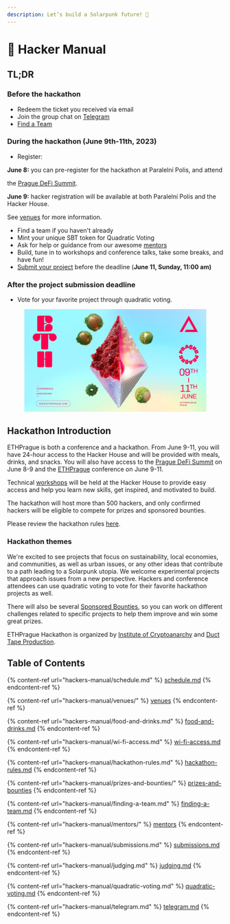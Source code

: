 ```yaml
---
description: Let’s build a Solarpunk future! 🌱
---
```


# 📘 Hacker Manual

## **TL;DR**

### **Before the hackathon**

* Redeem the ticket you received via email
* Join the group chat on [Telegram](hackers-manual/telegram.md)
* [Find a Team](hackers-manual/finding-a-team.md)

### During the hackathon (June 9th-11th, 2023)

* Register:

&#x20;       **June 8:** you can pre-register for the hackathon at Paralelní Polis, and attend&#x20;

&#x20;      the [Prague DeFi Summit](https://praguedefisummit.com/).

&#x20;       **June 9:** hacker registration will be available at both Paralelní Polis and the Hacker House.&#x20;

&#x20;      See [venues](https://www.notion.so/o/NNePclmRCTCGh9eRaBcj/s/MHoc6lgEAFfdHJ1GWAca/\~/changes/64/hackers-manual/venues) for more information.

* Find a team if you haven't already
* Mint your unique SBT token for Quadratic Voting
* Ask for help or guidance from our awesome [mentors](hackers-manual/mentors/)
* Build, tune in to workshops and conference talks, take some breaks, and have fun!
* [Submit your project](hackers-manual/submissions.md) before the deadline (**June 11, Sunday, 11:00 am)**

### After the project submission deadline

* Vote for your favorite project through quadratic voting.

<figure><img src=".gitbook/assets/FqyFbjeaAAEOSJJ.jpg" alt=""><figcaption></figcaption></figure>

## Hackathon Introduction

ETHPrague is both a conference and a hackathon. From June 9-11, you will have 24-hour access to the Hacker House and will be provided with meals, drinks, and snacks. You will also have access to the [Prague DeFi Summit](https://praguedefisummit.com/) on June 8-9 and the [ETHPrague](https://ethprague.com/) conference on June 9-11.

Technical [workshops](https://ethprague.com/schedule/) will be held at the Hacker House to provide easy access and help you learn new skills, get inspired, and motivated to build.

The hackathon will host more than 500 hackers, and only confirmed hackers will be eligible to compete for prizes and sponsored bounties.

Please review the hackathon rules [here](hackers-manual/hackathon-rules.md).&#x20;

### Hackathon themes

We're excited to see projects that focus on sustainability, local economies, and communities, as well as urban issues, or any other ideas that contribute to a path leading to a Solarpunk utopia. We welcome experimental projects that approach issues from a new perspective. Hackers and conference attendees can use quadratic voting to vote for their favorite hackathon projects as well.

There will also be several [Sponsored Bounties](hackers-manual/prizes-and-bounties/sponsored-bounties.md), so you can work on different challenges related to specific projects to help them improve and win some great prizes.

ETHPrague Hackathon is organized by [Institute of Cryptoanarchy](https://www.paralelnipolis.cz/en/o-nas/) and [Duct Tape Production](https://ducttape.events/).

## Table of Contents

{% content-ref url="hackers-manual/schedule.md" %}
[schedule.md](hackers-manual/schedule.md)
{% endcontent-ref %}

{% content-ref url="hackers-manual/venues/" %}
[venues](hackers-manual/venues/)
{% endcontent-ref %}

{% content-ref url="hackers-manual/food-and-drinks.md" %}
[food-and-drinks.md](hackers-manual/food-and-drinks.md)
{% endcontent-ref %}

{% content-ref url="hackers-manual/wi-fi-access.md" %}
[wi-fi-access.md](hackers-manual/wi-fi-access.md)
{% endcontent-ref %}

{% content-ref url="hackers-manual/hackathon-rules.md" %}
[hackathon-rules.md](hackers-manual/hackathon-rules.md)
{% endcontent-ref %}

{% content-ref url="hackers-manual/prizes-and-bounties/" %}
[prizes-and-bounties](hackers-manual/prizes-and-bounties/)
{% endcontent-ref %}

{% content-ref url="hackers-manual/finding-a-team.md" %}
[finding-a-team.md](hackers-manual/finding-a-team.md)
{% endcontent-ref %}

{% content-ref url="hackers-manual/mentors/" %}
[mentors](hackers-manual/mentors/)
{% endcontent-ref %}

{% content-ref url="hackers-manual/submissions.md" %}
[submissions.md](hackers-manual/submissions.md)
{% endcontent-ref %}

{% content-ref url="hackers-manual/judging.md" %}
[judging.md](hackers-manual/judging.md)
{% endcontent-ref %}

{% content-ref url="hackers-manual/quadratic-voting.md" %}
[quadratic-voting.md](hackers-manual/quadratic-voting.md)
{% endcontent-ref %}

{% content-ref url="hackers-manual/telegram.md" %}
[telegram.md](hackers-manual/telegram.md)
{% endcontent-ref %}



